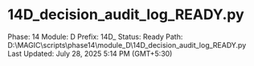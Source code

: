 # 14D_decision_audit_log_READY.py

Phase: 14
Module: D
Prefix: 14D_
Status: Ready
Path: D:\MAGIC\scripts\phase14\module_D\14D_decision_audit_log_READY.py
Last Updated: July 28, 2025 5:14 PM (GMT+5:30)
